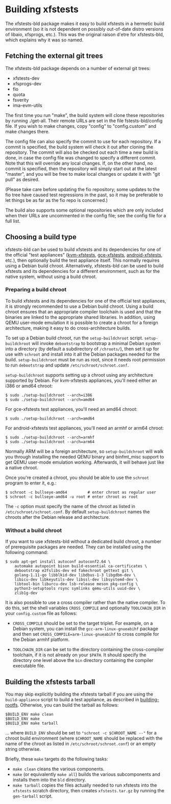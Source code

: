 # Building xfstests

The xfstests-bld package makes it easy to build xfstests in a hermetic
build environment (so it is not dependent on possibly out-of-date
distro versions of libaio, xfsprogs, etc.).  This was the original
raison d'etre for xfstests-bld, which explains why it was so named.

## Fetching the external git trees

The xfstests-bld package depends on a number of external git trees:

* xfstests-dev
* xfsprogs-dev
* fio
* quota
* fsverity
* ima-evm-utils

The first time you run "make", the build system will clone these
repositories by running ./get-all.  Their remote URLs are set in the
file fstests-bld/config file.  If you wish to make changes, copy "config"
to "config.custom" and make changes there.

The config file can also specify the commit to use for each
repository.  If a commit is specified, the build system will check it
out after cloning the repository.  The commit will also be checked out
each time a new build is done, in case the config file was changed to
specify a different commit.  Note that this will override any local
changes.  If, on the other hand, no commit is specified, then the
repository will simply start out at the latest "master", and you will
be free to make local changes or update it with "git pull" as desired.

(Please take care before updating the fio repository; some updates to
the fio tree have caused test regressions in the past, so it may be
preferable to let things be as far as the fio repo is concerned.)

The build also supports some optional repositories which are only
included when their URLs are uncommented in the config file; see the
config file for a full list.

## Choosing a build type

xfstests-bld can be used to build xfstests and its dependencies for
one of the official "test appliances"
([kvm-xfstests](kvm-xfstests.md), [gce-xfstests](gce-xfstests.md),
[android-xfstests](android-xfstests.md), etc.), then optionally build
the test appliance itself.  This normally requires using a Debian
build chroot.  Alternatively, xfstests-bld can be used to build
xfstests and its dependencies for a different environment, such as for
the native system, without using a build chroot.

### Preparing a build chroot

To build xfstests and its dependencies for one of the official test
appliances, it is strongly recommended to use a Debian build chroot.
Using a build chroot ensures that an appropriate compiler toolchain is
used and that the binaries are linked to the appropriate shared
libraries.  In addition, using QEMU user-mode emulation it is possible
to create a chroot for a foreign architecture, making it easy to do
cross-architecture builds.

To set up a Debian build chroot, run the `setup-buildchroot` script.
`setup-buildchroot` will invoke `debootstrap` to bootstrap a minimal
Debian system into a directory (by default a subdirectory of
`/chroots/`), then set it up for use with `schroot` and install into
it all the Debian packages needed for the build.  `setup-buildchroot`
must be run as root, since it needs root permission to run
`debootstrap` and update `/etc/schroot/schroot.conf`.

`setup-buildchroot` supports setting up a chroot using any
architecture supported by Debian.  For kvm-xfstests appliances, you'll
need either an i386 or amd64 chroot:

    $ sudo ./setup-buildchroot --arch=i386
    $ sudo ./setup-buildchroot --arch=amd64

For gce-xfstests test appliances, you'll need an amd64 chroot:

    $ sudo ./setup-buildchroot --arch=amd64

For android-xfstests test appliances, you'll need an armhf or arm64
chroot:

    $ sudo ./setup-buildchroot --arch=armhf
    $ sudo ./setup-buildchroot --arch=arm64

Normally ARM will be a foreign architecture, so `setup-buildchroot`
will walk you through installing the needed QEMU binary and
binfmt_misc support to get QEMU user-mode emulation working.
Afterwards, it will behave just like a native chroot.

Once you're created a chroot, you should be able to use the `schroot`
program to enter it, e.g.:

    $ schroot -c bullseye-amd64         # enter chroot as regular user
    $ schroot -c bullseye-amd64 -u root # enter chroot as root

The `-c` option must specify the name of the chroot as listed in
`/etc/schroot/schroot.conf`.  By default `setup-buildchroot` names the
chroots after the Debian release and architecture.

### Without a build chroot

If you want to use xfstests-bld without a dedicated build chroot, a
number of prerequisite packages are needed.  They can be installed
using the following command:

    $ sudo apt-get install autoconf autoconf2.64 \
		automake autopoint bison build-essential ca-certificates \
		debootstrap e2fslibs-dev ed fakechroot gettext git \
		golang-1.11-go libblkid-dev libdbus-1-3 libgdbm-dev \
		libicu-dev libkeyutils-dev libssl-dev libsystemd-dev \
		libtool-bin liburcu-dev lsb-release meson pkg-config \
		python3-setuptools rsync symlinks qemu-utils uuid-dev \
		zlib1g-dev

It is also possible to use a cross compiler rather than the native
compiler.  To do this, set the shell variables `CROSS_COMPILE` and
optionally `TOOLCHAIN_DIR` in your `config.custom` file as follows:

* `CROSS_COMPILE` should be set to the target triplet.  For example,
  on a Debian system, you can install the `gcc-arm-linux-gnueabihf`
  package and then set `CROSS_COMPILE=arm-linux-gnueabihf` to cross
  compile for the Debian armhf platform.

* `TOOLCHAIN_DIR` can be set to the directory containing the
  cross-compiler toolchain, if it is not already on your `$PATH`.  It
  should specify the directory one level above the `bin` directory
  containing the compiler executable file.

## Building the xfstests tarball

You may skip explicitly building the xfstests tarball if you are using
the `build-appliance` script to build a test appliance, as described
in [building-rootfs](building-rootfs.md).  Otherwise, you can build
the tarball as follows:

    $BUILD_ENV make clean
    $BUILD_ENV make
    $BUILD_ENV make tarball

... where `BUILD_ENV` should be set to `"schroot -c $CHROOT_NAME --"`
for a chroot build environment (where `$CHROOT_NAME` should be
replaced with the name of the chroot as listed in
`/etc/schroot/schroot.conf`) or an empty string otherwise.

Briefly, these `make` targets do the following tasks:

* `make clean` cleans the various components.
* `make` (or equivalently `make all`) builds the various subcomponents
  and installs them into the `bld` directory.
* `make tarball` copies the files actually needed to run xfstests into
  the `xfstests` scratch directory, then creates `xfstests.tar.gz` by
  running the `gen-tarball` script.
